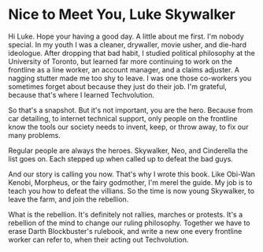 
# Nice to Meet You, Luke Skywalker

Hi Luke. Hope your having a good day. A little about me first. I'm nobody special. In my youth I was a cleaner, drywaller, movie usher, and die-hard ideologue. After dropping that bad habit, I studied political philosophy at the University of Toronto, but learned far more continuing to work on the frontline as a line worker, an account manager, and a claims adjuster. A nagging stutter made me too shy to leave. I was one those co-workers you sometimes forget about because they just do their job. I'm grateful, because that's where I learned Techvolution.

So that's a snapshot. But it's not important, you are the hero. Because from car detailing, to internet technical support, only people on the frontline know the tools our society needs to invent, keep, or throw away, to fix our many problems.

Regular people are always the heroes. Skywalker, Neo, and Cinderella the list goes on. Each stepped up when called up to defeat the bad guys.

And our story is calling you now. That's why I wrote this book. Like Obi-Wan Kenobi, Morpheus, or the fairy godmother, I'm merel the guide. My job is to teach you how to defeat the villians. So the time is now young Skywalker, to leave the farm, and join the rebellion.

What is the rebellion. It's definitely not rallies, marches or protests. It's a rebellion of the mind to change our ruling philosophy. Together we have to erase Darth Blockbuster's rulebook, and write a new one every frontline worker can refer to, when their acting out Techvolution.
